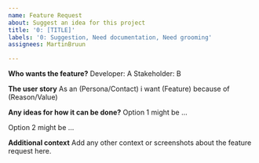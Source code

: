 ```yaml
---
name: Feature Request
about: Suggest an idea for this project
title: '0: [TITLE]'
labels: '0: Suggestion, Need documentation, Need grooming'
assignees: MartinBruun

---
```


**Who wants the feature?**
Developer: A
Stakeholder: B

**The user story**
As an (Persona/Contact) i want (Feature) because of (Reason/Value)

**Any ideas for how it can be done?**
Option 1 might be ...

Option 2 might be ...

**Additional context**
Add any other context or screenshots about the feature request here.

